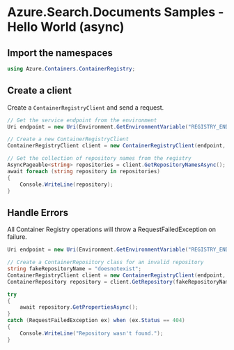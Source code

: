 # Azure.Search.Documents Samples - Hello World (async)

## Import the namespaces

```C# Snippet:ContainerRegistry_Tests_Samples_Namespaces
using Azure.Containers.ContainerRegistry;
```

## Create a client

Create a `ContainerRegistryClient` and send a request.

```C# Snippet:ContainerRegistry_Tests_Samples_CreateClientAsync
// Get the service endpoint from the environment
Uri endpoint = new Uri(Environment.GetEnvironmentVariable("REGISTRY_ENDPOINT"));

// Create a new ContainerRegistryClient
ContainerRegistryClient client = new ContainerRegistryClient(endpoint, new DefaultAzureCredential());

// Get the collection of repository names from the registry
AsyncPageable<string> repositories = client.GetRepositoryNamesAsync();
await foreach (string repository in repositories)
{
    Console.WriteLine(repository);
}
```

## Handle Errors

All Container Registry operations will throw a RequestFailedException on failure.

```C# Snippet:ContainerRegistry_Tests_Samples_HandleErrorsAsync
Uri endpoint = new Uri(Environment.GetEnvironmentVariable("REGISTRY_ENDPOINT"));

// Create a ContainerRepository class for an invalid repository
string fakeRepositoryName = "doesnotexist";
ContainerRegistryClient client = new ContainerRegistryClient(endpoint, new DefaultAzureCredential());
ContainerRepository repository = client.GetRepository(fakeRepositoryName);

try
{
    await repository.GetPropertiesAsync();
}
catch (RequestFailedException ex) when (ex.Status == 404)
{
    Console.WriteLine("Repository wasn't found.");
}
```
